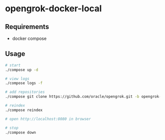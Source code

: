 # opengrok-docker-local

## Requirements
- docker compose

## Usage

```sh
# start
./compose up -d

# view logs
./compose logs -f

# add repositories
./compose git clone https://github.com/oracle/opengrok.git -b opengrok-main

# reindex
./compose reindex

# open http://localhost:8080 in browser

# stop
./compose down
```